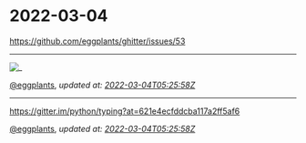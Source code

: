 # 2022-03-04

<https://github.com/eggplants/ghitter/issues/53>

---

![_](https://github.githubassets.com/images/mona-loading-default.gif)

[@eggplants](https://github.com/eggplants), *updated at: [2022-03-04T05:25:58Z](https://github.com/eggplants/ghitter/issues/53#issue-1158537471)*

---

https://gitter.im/python/typing?at=621e4ecfddcba117a2ff5af6

[@eggplants](https://github.com/eggplants), *updated at: [2022-03-04T05:25:58Z](https://github.com/eggplants/ghitter/issues/53#issuecomment-1058840682)*
